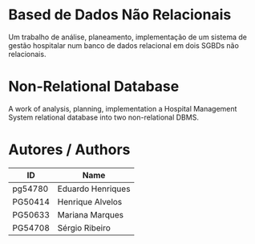 # Based de Dados Não Relacionais
Um trabalho de análise, planeamento, implementação de um sistema de gestão hospitalar num banco de dados relacional em dois SGBDs não relacionais.

# Non-Relational Database
A work of analysis, planning, implementation a Hospital Management System relational database into two non-relational DBMS.

# Autores / Authors
| ID | Name |
|----|------|
| pg54780 | Eduardo Henriques |
| PG50414 | Henrique Alvelos |
| PG50633 | Mariana Marques |
| PG54708 | Sérgio Ribeiro |